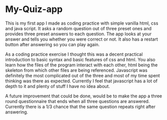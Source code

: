 # My-Quiz-app
This is my first app I made as coding practice with simple vanilla html, css and java script. It asks a random question out of three preset ones and provides three preset answers to each question. The app looks at your answer and tells you whether you were correct or not. It also has a restart button after answering so you can play again.

As a coding practice exercise I thought this was a decent practical introduction to basic syntax and basic features of css and html. You also learn how the files of the program interact with each other, html being the skeleton from which other files are being referenced. Javascript was definitely the most complicated out of the three and most of my time spent thinking was there as expected. Currently I feel that javascript has a lot of depth to it and plenty of stuff I have no idea about.

A future improvement that could be done, would be to make the app a three round questionnaire that ends when all three questions are answered. Currently there is a 1/3 chance that the same question repeats right after answering.
